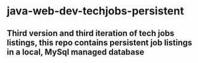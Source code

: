 # java-web-dev-techjobs-persistent

## Third version and third iteration of tech jobs listings, this repo contains persistent job listings in a local, MySql managed database
